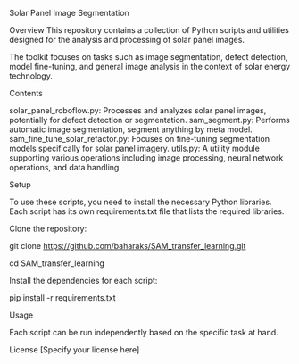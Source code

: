 Solar Panel Image Segmentation


Overview
This repository contains a collection of Python scripts and utilities designed for the analysis and processing of solar panel images. 

The toolkit focuses on tasks such as image segmentation, defect detection, model fine-tuning, and general image analysis in the context of solar energy technology.


Contents


solar_panel_roboflow.py: Processes and analyzes solar panel images, potentially for defect detection or segmentation.
sam_segment.py: Performs automatic image segmentation, segment anything by meta model.
sam_fine_tune_solar_refactor.py: Focuses on fine-tuning segmentation models specifically for solar panel imagery.
utils.py: A utility module supporting various operations including image processing, neural network operations, and data handling.


Setup


To use these scripts, you need to install the necessary Python libraries. 
Each script has its own requirements.txt file that lists the required libraries.

Clone the repository:

git clone https://github.com/baharaks/SAM_transfer_learning.git

cd SAM_transfer_learning

Install the dependencies for each script:

pip install -r requirements.txt

Usage

Each script can be run independently based on the specific task at hand.

License
[Specify your license here]

